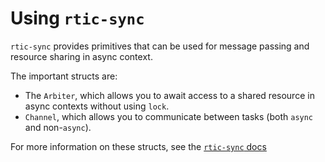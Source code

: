 # Using `rtic-sync`

`rtic-sync` provides primitives that can be used for message passing and resource sharing in async context.

The important structs are:
* The `Arbiter`, which allows you to await access to a shared resource in async contexts without using `lock`.
* `Channel`, which allows you to communicate between tasks (both `async` and non-`async`).

For more information on these structs, see the [`rtic-sync` docs](https://docs.rs/rtic-sync)